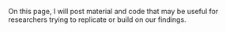 On this page, I will post material and code that may be useful for researchers trying to replicate or build on our findings.


